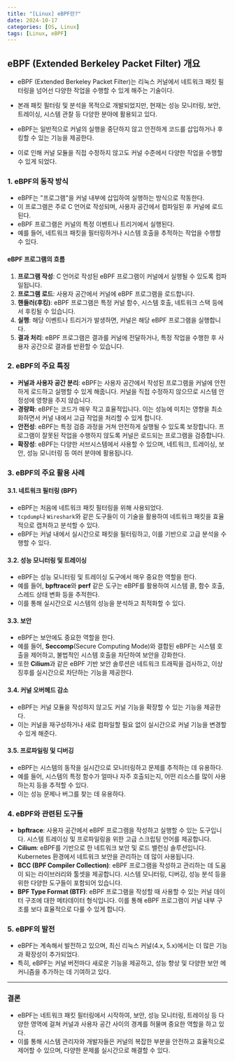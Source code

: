 ```yaml
---
title: "[Linux] eBPF란?"
date: 2024-10-17
categories: [OS, Linux]
tags: [Linux, eBPF]
---
```


## **eBPF (Extended Berkeley Packet Filter) 개요**

- eBPF (Extended Berkeley Packet Filter)는 리눅스 커널에서 네트워크 패킷 필터링을 넘어선 다양한 작업을 수행할 수 있게 해주는 기술이다.
- 본래 패킷 필터링 및 분석을 목적으로 개발되었지만, 현재는 성능 모니터링, 보안, 트레이싱, 시스템 관찰 등 다양한 분야에 활용되고 있다.

- eBPF는 일반적으로 커널의 실행을 중단하지 않고 안전하게 코드를 삽입하거나 후킹할 수 있는 기능을 제공한다.
- 이로 인해 커널 모듈을 직접 수정하지 않고도 커널 수준에서 다양한 작업을 수행할 수 있게 되었다.

### **1. eBPF의 동작 방식**

- eBPF는 "프로그램"을 커널 내부에 삽입하여 실행하는 방식으로 작동한다.
- 이 프로그램은 주로 C 언어로 작성되며, 사용자 공간에서 컴파일된 후 커널에 로드된다.
- eBPF 프로그램은 커널의 특정 이벤트나 트리거에서 실행된다.
- 예를 들어, 네트워크 패킷을 필터링하거나 시스템 호출을 추적하는 작업을 수행할 수 있다.

#### **eBPF 프로그램의 흐름**

1. **프로그램 작성**: C 언어로 작성된 eBPF 프로그램이 커널에서 실행될 수 있도록 컴파일됩니다.
2. **프로그램 로드**: 사용자 공간에서 커널에 eBPF 프로그램을 로드합니다.
3. **핸들러(후킹)**: eBPF 프로그램은 특정 커널 함수, 시스템 호출, 네트워크 스택 등에서 후킹될 수 있습니다.
4. **실행**: 해당 이벤트나 트리거가 발생하면, 커널은 해당 eBPF 프로그램을 실행합니다.
5. **결과 처리**: eBPF 프로그램은 결과를 커널에 전달하거나, 특정 작업을 수행한 후 사용자 공간으로 결과를 반환할 수 있습니다.

### **2. eBPF의 주요 특징**

- **커널과 사용자 공간 분리**: eBPF는 사용자 공간에서 작성된 프로그램을 커널에 안전하게 로드하고 실행할 수 있게 해줍니다. 커널을 직접 수정하지 않으므로 시스템 안정성에 영향을 주지 않습니다.
- **경량화**: eBPF는 코드가 매우 작고 효율적입니다. 이는 성능에 미치는 영향을 최소화하면서 커널 내에서 고급 작업을 처리할 수 있게 합니다.
- **안전성**: eBPF는 특정 검증 과정을 거쳐 안전하게 실행될 수 있도록 보장합니다. 프로그램이 잘못된 작업을 수행하지 않도록 커널은 로드되는 프로그램을 검증합니다.
- **확장성**: eBPF는 다양한 서브시스템에서 사용할 수 있으며, 네트워크, 트레이싱, 보안, 성능 모니터링 등 여러 분야에 활용됩니다.

### **3. eBPF의 주요 활용 사례**

#### **3.1. 네트워크 필터링 (BPF)**

- eBPF는 처음에 네트워크 패킷 필터링을 위해 사용되었다.
- `tcpdump`나 `Wireshark`와 같은 도구들이 이 기술을 활용하여 네트워크 패킷을 효율적으로 캡처하고 분석할 수 있다.
- eBPF는 커널 내에서 실시간으로 패킷을 필터링하고, 이를 기반으로 고급 분석을 수행할 수 있다.

#### **3.2. 성능 모니터링 및 트레이싱**

- eBPF는 성능 모니터링 및 트레이싱 도구에서 매우 중요한 역할을 한다.
- 예를 들어, **bpftrace**와 **perf** 같은 도구는 eBPF를 활용하여 시스템 콜, 함수 호출, 스레드 상태 변화 등을 추적한다.
- 이를 통해 실시간으로 시스템의 성능을 분석하고 최적화할 수 있다.

#### **3.3. 보안**

- eBPF는 보안에도 중요한 역할을 한다.
- 예를 들어, **Seccomp**(Secure Computing Mode)와 결합된 eBPF는 시스템 호출을 제어하고, 불법적인 시스템 호출을 차단하여 보안을 강화한다.
- 또한 **Cilium**과 같은 eBPF 기반 보안 솔루션은 네트워크 트래픽을 검사하고, 이상 징후를 실시간으로 차단하는 기능을 제공한다.

#### **3.4. 커널 오버헤드 감소**

- eBPF는 커널 모듈을 작성하지 않고도 커널 기능을 확장할 수 있는 기능을 제공한다.
- 이는 커널을 재구성하거나 새로 컴파일할 필요 없이 실시간으로 커널 기능을 변경할 수 있게 해준다.

#### **3.5. 프로파일링 및 디버깅**

- eBPF는 시스템의 동작을 실시간으로 모니터링하고 문제를 추적하는 데 유용하다.
- 예를 들어, 시스템의 특정 함수가 얼마나 자주 호출되는지, 어떤 리소스를 많이 사용하는지 등을 추적할 수 있다.
- 이는 성능 문제나 버그를 찾는 데 유용하다.

### **4. eBPF와 관련된 도구들**

- **bpftrace**: 사용자 공간에서 eBPF 프로그램을 작성하고 실행할 수 있는 도구입니다. 시스템 트레이싱 및 프로파일링을 위한 고급 스크립팅 언어를 제공합니다.
- **Cilium**: eBPF를 기반으로 한 네트워크 보안 및 로드 밸런싱 솔루션입니다. Kubernetes 환경에서 네트워크 보안을 관리하는 데 많이 사용됩니다.
- **BCC (BPF Compiler Collection)**: eBPF 프로그램을 작성하고 관리하는 데 도움이 되는 라이브러리와 툴셋을 제공합니다. 시스템 모니터링, 디버깅, 성능 분석 등을 위한 다양한 도구들이 포함되어 있습니다.
- **BPF Type Format (BTF)**: eBPF 프로그램을 작성할 때 사용할 수 있는 커널 데이터 구조에 대한 메타데이터 형식입니다. 이를 통해 eBPF 프로그램이 커널 내부 구조를 보다 효율적으로 다룰 수 있게 합니다.

### **5. eBPF의 발전**

- eBPF는 계속해서 발전하고 있으며, 최신 리눅스 커널(4.x, 5.x)에서는 더 많은 기능과 확장성이 추가되었다.
- 특히, eBPF는 커널 버전마다 새로운 기능을 제공하고, 성능 향상 및 다양한 보안 메커니즘을 추가하는 데 기여하고 있다.

---

### **결론**

- eBPF는 네트워크 패킷 필터링에서 시작하여, 보안, 성능 모니터링, 트레이싱 등 다양한 영역에 걸쳐 커널과 사용자 공간 사이의 경계를 허물며 중요한 역할을 하고 있다.
- 이를 통해 시스템 관리자와 개발자들은 커널의 복잡한 부분을 안전하고 효율적으로 제어할 수 있으며, 다양한 문제를 실시간으로 해결할 수 있다.
